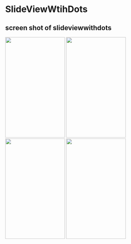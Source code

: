 # SlideViewWtihDots
## screen shot of slideviewwithdots

<img src="https://user-images.githubusercontent.com/36994388/37243224-45c9b5e6-24a0-11e8-89f1-edb84083e85a.png" width="190" height="320"> <img src="https://user-images.githubusercontent.com/36994388/37243284-2cfc8cea-24a1-11e8-85d9-1b6d13bcd34b.png" width="190" height="320">     <img src="https://user-images.githubusercontent.com/36994388/37243183-acceab62-249f-11e8-9831-ee6ed61e106b.png" width="190" height="320">   <img src="https://user-images.githubusercontent.com/36994388/37243209-1a451884-24a0-11e8-87c5-78705a025e25.png" width="190" height="320">

